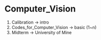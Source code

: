 # Computer_Vision

1. Calibration -> intro
2. Codes_for_Computer_Vision -> basic (1~n)
3. Midterm -> University of Mine
